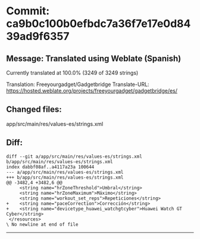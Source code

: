 # Commit: ca9b0c100b0efbdc7a36f7e17e0d8439ad9f6357
## Message: Translated using Weblate (Spanish)

Currently translated at 100.0% (3249 of 3249 strings)

Translation: Freeyourgadget/Gadgetbridge
Translate-URL: https://hosted.weblate.org/projects/freeyourgadget/gadgetbridge/es/
## Changed files:
app/src/main/res/values-es/strings.xml

## Diff:
```
diff --git a/app/src/main/res/values-es/strings.xml b/app/src/main/res/values-es/strings.xml
index dabbf08af..a4117a23a 100644
--- a/app/src/main/res/values-es/strings.xml
+++ b/app/src/main/res/values-es/strings.xml
@@ -3482,4 +3482,6 @@
     <string name="hrZoneThreshold">Umbral</string>
     <string name="hrZoneMaximum">Máximo</string>
     <string name="workout_set_reps">Repeticiones</string>
+    <string name="paceCorrection">Corrección</string>
+    <string name="devicetype_huawei_watchgtcyber">Huawei Watch GT Cyber</string>
 </resources>
\ No newline at end of file
```
-----------------------------------
